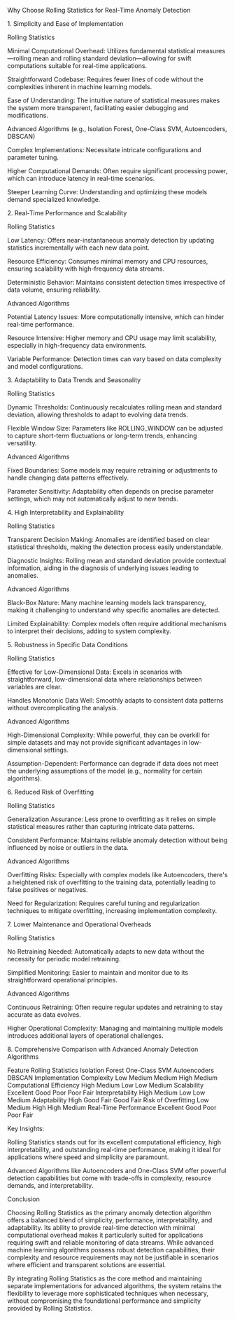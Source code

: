 Why Choose Rolling Statistics for Real-Time Anomaly Detection

1\. Simplicity and Ease of Implementation

Rolling Statistics

Minimal Computational Overhead: Utilizes fundamental statistical
measures—rolling mean and rolling standard deviation—allowing for swift
computations suitable for real-time applications.

Straightforward Codebase: Requires fewer lines of code without the
complexities inherent in machine learning models.

Ease of Understanding: The intuitive nature of statistical measures
makes the system more transparent, facilitating easier debugging and
modifications.

Advanced Algorithms (e.g., Isolation Forest, One-Class SVM,
Autoencoders, DBSCAN)

Complex Implementations: Necessitate intricate configurations and
parameter tuning.

Higher Computational Demands: Often require significant processing
power, which can introduce latency in real-time scenarios.

Steeper Learning Curve: Understanding and optimizing these models demand
specialized knowledge.

2\. Real-Time Performance and Scalability

Rolling Statistics

Low Latency: Offers near-instantaneous anomaly detection by updating
statistics incrementally with each new data point.

Resource Efficiency: Consumes minimal memory and CPU resources, ensuring
scalability with high-frequency data streams.

Deterministic Behavior: Maintains consistent detection times
irrespective of data volume, ensuring reliability.

Advanced Algorithms

Potential Latency Issues: More computationally intensive, which can
hinder real-time performance.

Resource Intensive: Higher memory and CPU usage may limit scalability,
especially in high-frequency data environments.

Variable Performance: Detection times can vary based on data complexity
and model configurations.

3\. Adaptability to Data Trends and Seasonality

Rolling Statistics

Dynamic Thresholds: Continuously recalculates rolling mean and standard
deviation, allowing thresholds to adapt to evolving data trends.

Flexible Window Size: Parameters like ROLLING_WINDOW can be adjusted to
capture short-term fluctuations or long-term trends, enhancing
versatility.

Advanced Algorithms

Fixed Boundaries: Some models may require retraining or adjustments to
handle changing data patterns effectively.

Parameter Sensitivity: Adaptability often depends on precise parameter
settings, which may not automatically adjust to new trends.

4\. High Interpretability and Explainability

Rolling Statistics

Transparent Decision Making: Anomalies are identified based on clear
statistical thresholds, making the detection process easily
understandable.

Diagnostic Insights: Rolling mean and standard deviation provide
contextual information, aiding in the diagnosis of underlying issues
leading to anomalies.

Advanced Algorithms

Black-Box Nature: Many machine learning models lack transparency, making
it challenging to understand why specific anomalies are detected.

Limited Explainability: Complex models often require additional
mechanisms to interpret their decisions, adding to system complexity.

5\. Robustness in Specific Data Conditions

Rolling Statistics

Effective for Low-Dimensional Data: Excels in scenarios with
straightforward, low-dimensional data where relationships between
variables are clear.

Handles Monotonic Data Well: Smoothly adapts to consistent data patterns
without overcomplicating the analysis.

Advanced Algorithms

High-Dimensional Complexity: While powerful, they can be overkill for
simple datasets and may not provide significant advantages in
low-dimensional settings.

Assumption-Dependent: Performance can degrade if data does not meet the
underlying assumptions of the model (e.g., normality for certain
algorithms).

6\. Reduced Risk of Overfitting

Rolling Statistics

Generalization Assurance: Less prone to overfitting as it relies on
simple statistical measures rather than capturing intricate data
patterns.

Consistent Performance: Maintains reliable anomaly detection without
being influenced by noise or outliers in the data.

Advanced Algorithms

Overfitting Risks: Especially with complex models like Autoencoders,
there's a heightened risk of overfitting to the training data,
potentially leading to false positives or negatives.

Need for Regularization: Requires careful tuning and regularization
techniques to mitigate overfitting, increasing implementation
complexity.

7\. Lower Maintenance and Operational Overheads

Rolling Statistics

No Retraining Needed: Automatically adapts to new data without the
necessity for periodic model retraining.

Simplified Monitoring: Easier to maintain and monitor due to its
straightforward operational principles.

Advanced Algorithms

Continuous Retraining: Often require regular updates and retraining to
stay accurate as data evolves.

Higher Operational Complexity: Managing and maintaining multiple models
introduces additional layers of operational challenges.

8\. Comprehensive Comparison with Advanced Anomaly Detection Algorithms

Feature Rolling Statistics Isolation Forest One-Class SVM Autoencoders
DBSCAN Implementation Complexity Low Medium Medium High Medium
Computational Efficiency High Medium Low Low Medium Scalability
Excellent Good Poor Poor Fair Interpretability High Medium Low Low
Medium Adaptability High Good Fair Good Fair Risk of Overfitting Low
Medium High High Medium Real-Time Performance Excellent Good Poor Poor
Fair

Key Insights:

Rolling Statistics stands out for its excellent computational
efficiency, high interpretability, and outstanding real-time
performance, making it ideal for applications where speed and simplicity
are paramount.

Advanced Algorithms like Autoencoders and One-Class SVM offer powerful
detection capabilities but come with trade-offs in complexity, resource
demands, and interpretability.

Conclusion

Choosing Rolling Statistics as the primary anomaly detection algorithm
offers a balanced blend of simplicity, performance, interpretability,
and adaptability. Its ability to provide real-time detection with
minimal computational overhead makes it particularly suited for
applications requiring swift and reliable monitoring of data streams.
While advanced machine learning algorithms possess robust detection
capabilities, their complexity and resource requirements may not be
justifiable in scenarios where efficient and transparent solutions are
essential.

By integrating Rolling Statistics as the core method and maintaining
separate implementations for advanced algorithms, the system retains the
flexibility to leverage more sophisticated techniques when necessary,
without compromising the foundational performance and simplicity
provided by Rolling Statistics.
